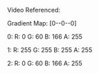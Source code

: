 Video Referenced:

Gradient Map:
[0--0--0]

0: R: 0  G: 60  B: 166  A: 255

1: R: 255 G: 255 B: 255 A: 255

2: R: 0 G: 60 B: 166 A: 255

